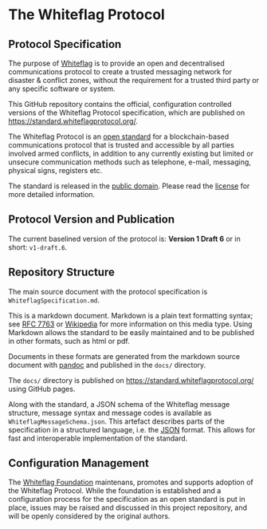 # The Whiteflag Protocol

## Protocol Specification

The purpose of [Whiteflag](https://www.whiteflagprotocol.org/)
is to provide an open and decentralised communications protocol to create
a trusted messaging network for disaster & conflict zones, without the
requirement for a trusted third party or any specific software or system.

This GitHub repository contains the official, configuration controlled versions
of the Whiteflag Protocol specification, which are published on
<https://standard.whiteflagprotocol.org/>.

The Whiteflag Protocol is an [open standard](https://en.wikipedia.org/wiki/Open_standard)
for a blockchain-based communications protocol that is trusted and accessible
by all parties involved armed conflicts, in addition to any currently existing
but limited or unsecure communication methods such as telephone, e-mail,
messaging, physical signs, registers etc.

The standard is released in the [public domain](https://en.wikipedia.org/wiki/Public_domain).
Please read the [license](https://github.com/WhiteflagProtocol/whiteflag-standard/blob/master/LICENSE.md)
for more detailed information.

## Protocol Version and Publication

The current baselined version of the protocol is:
**Version 1 Draft 6** or in short: `v1-draft.6`.

## Repository Structure

The main source document with the protocol specification is
`WhiteflagSpecification.md`.

This is a markdown document. Markdown is a plain text formatting syntax;
see [RFC 7763](https://tools.ietf.org/html/rfc7763) or [Wikipedia](https://en.wikipedia.org/wiki/Markdown)
for more information on this media type. Using Markdown allows the standard to
be easily maintained and to be published in other formats, such as html or pdf.

Documents in these formats are generated from the markdown source document with
[pandoc](https://pandoc.org/) and published in the `docs/` directory.

The `docs/` directory is published on
<https://standard.whiteflagprotocol.org/>
using GitHub pages.

Along with the standard, a JSON schema of the Whiteflag message structure,
message syntax and message codes is available as `WhiteflagMessageSchema.json`.
This artefact describes parts of the specification in a structured language,
i.e. the [JSON](https://tools.ietf.org/html/rfc7159) format. This allows for
fast and interoperable implementation of the standard.

## Configuration Management

The [Whiteflag Foundation](https://www.whiteflagprotocol.org/foundation/)
maintenans, promotes and supports adoption of the Whiteflag Protocol.
While the foundation is established and a configuration process for the
specification as an open standard is put in place, issues may be raised
and discussed in this project repository, and will be openly considered
by the original authors.
